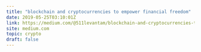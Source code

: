 ```yaml
---
title: "blockchain and cryptocurrencies to empower financial freedom"
date: 2019-05-25T03:10:01Z
link: https://medium.com/@511levantam/blockchain-and-cryptocurrencies-to-empower-financial-freedom-temtum-tem-7a072a7f3a18?utm_medium=RSS&utm_source=hune
site: medium.com
topic: crypto
draft: false
---
```

